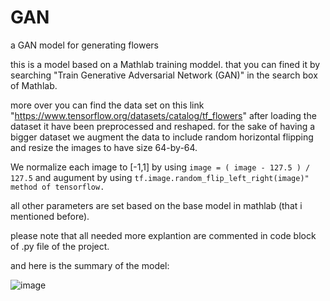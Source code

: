 # GAN
a GAN model for generating flowers


this is a model based on a Mathlab training moddel. that you can fined it by searching "Train Generative Adversarial Network (GAN)" in the search box of Mathlab.


more over you can find the data set on this link "https://www.tensorflow.org/datasets/catalog/tf_flowers"
after loading the dataset it have been preprocessed and reshaped. for the sake of having a bigger dataset we augment the data to include random horizontal flipping and resize the images to have size 64-by-64.

We normalize each image to [-1,1] by  using
```image = ( image - 127.5 ) / 127.5```
and augument by using 
```tf.image.random_flip_left_right(image)" method of tensorflow.```

all other parameters are set based on the base model in mathlab (that i mentioned before).


please note that all needed more explantion are commented in code block of .py file of the project.

and here is the summary of the model:

![image](https://user-images.githubusercontent.com/77250259/220206643-c1a51eea-e01c-4f2e-8652-df8836cca405.png)

